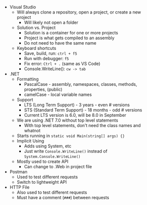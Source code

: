 - Visual Studio
	- Will always clone a repository, open a project, or create a new project
		- Will likely not open a folder
	- Solution vs. Project
		- Solution is a container for one or more projects
		- Project is what gets compiled to an assembly
		- Do not need to have the same name
	- Keyboard shortcuts
		- Save, build, run: `ctrl + f5`
		- Run with debugger: `f5`
		- Fix error: `Ctrl + .` (same as VS Code)
		- Console.WriteLine(): `cw -> tab`
- .NET
	- Formatting
		- PascalCase - assembly, namespaces, classes, methods, properties, (public)
		- camelCase - local variable names
	- Support
		- LTS (Long Term Support) - 3 years - even # versions
		- STS (Standard Term Support) - 18 months - odd # versions
		- Current LTS version is 6.0, will be 8.0 in September
	- We are using .NET 7.0 without top level statements
		- With top level statements, don't need the class names and whatnot
	- Starts running in `static void Main(string[] args) {}`
	- Implicit Using
		- Adds using System, etc
		- Just write `Console.WriteLine()` instead of `System.Console.WriteLine()`
	- Mostly used to create API
		- Can change to .Web in project file
- Postman
	- Used to test different requests
	- Switch to lightweight API
- HTTP File
	- Also used to test different requests 
	- Must have a comment (`###`) between requests